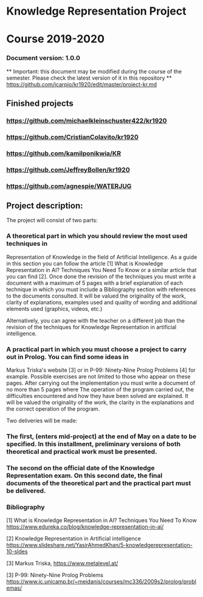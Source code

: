 # Knowledge Representation Project
# Course 2019-2020
### Document version: 1.0.0

** Important: this document may be modified during the course of the semester. Please check the latest version of it in this repository ** https://github.com/jcarpio/kr1920/edit/master/project-kr.md



## Finished projects
### https://github.com/michaelkleinschuster422/kr1920
### https://github.com/CristianColavito/kr1920
### https://github.com/kamilponikwia/KR
### https://github.com/JeffreyBollen/kr1920
### https://github.com/agnespie/WATERJUG


## Project description:

The project will consist of two parts:

### A theoretical part in which you should review the most used techniques in
Representation of Knowledge in the field of Artificial Intelligence. As a guide in this section you can follow the article [1]
What is Knowledge Representation in AI? Techniques You Need To Know or a similar article that you can find [2]. Once done
the revision of the techniques you must write a document with a maximum of 5 pages with a brief explanation of each
technique in which you must include a Bibliography section with references to the documents consulted. It will be valued
the originality of the work,
clarity of explanations, examples used and quality of wording and additional elements used
(graphics, videos, etc.) 

Alternatively, you can agree with the teacher on a different job than the revision of the techniques for Knowledge Representation in artificial intelligence.

### A practical part in which you must choose a project to carry out in Prolog. You can find some ideas in
Markus Triska's website [3] or in P-99: Ninety-Nine Prolog Problems [4] for example. Possible exercises are not limited
to those who appear on these pages. After carrying out the implementation you must write a document of no more than 5 pages where
The operation of the program carried out, the difficulties encountered and how they have been solved are explained. It will be valued
the originality of the work, the clarity in the explanations and the correct operation of the program.

Two deliveries will be made:

### The first, (enters mid-project) at the end of May on a date to be specified. In this installment, preliminary versions of both theoretical and practical work must be presented.
    
### The second on the official date of the Knowledge Representation exam. On this second date, the final documents of the theoretical part and the practical part must be delivered.

### Bibliography

[1] What is Knowledge Representation in AI? Techniques You Need To Know 
https://www.edureka.co/blog/knowledge-representation-in-ai/

[2] Knowledge Representation in Artificial intelligence  
https://www.slideshare.net/YasirAhmedKhan/5-knowledgerepresentation-10-sldes

[3] Markus Triska, https://www.metalevel.at/

[3] P-99: Ninety-Nine Prolog Problems
https://www.ic.unicamp.br/~meidanis/courses/mc336/2009s2/prolog/problemas/


